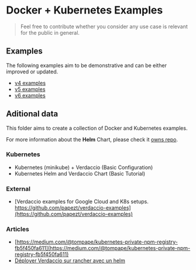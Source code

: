 # Docker + Kubernetes Examples

> Feel free to contribute whether you consider any use case is relevant for the public in general.

## Examples

The following examples aim to be demonstrative and can be either improved or updated.

- [v4 examples](v4/README.md)
- [v5 examples](v5/README.md)
- [v6 examples](v6/README.md)

## Aditional data

This folder aims to create a collection of Docker and Kubernetes examples.

For more information about the **Helm** Chart, please check it [owns repo](https://github.com/verdaccio/charts).

### Kubernetes

- Kubernetes (minikube) + Verdaccio (Basic Configuration)
- Kubernetes Helm and Verdaccio Chart (Basic Tutorial)

### External

- [Verdaccio examples for Google Cloud and K8s setups. https://github.com/papezt/verdaccio-examples](https://github.com/papezt/verdaccio-examples)

### Articles

- [https://medium.com/@tompape/kubernetes-private-npm-registry-fb5f450fa611](https://medium.com/@tompape/kubernetes-private-npm-registry-fb5f450fa611)
- [Déployer Verdaccio sur rancher avec un helm](https://tommygingras.com/deployer-verdaccio-sur-rancher-avec-un-helm/)
